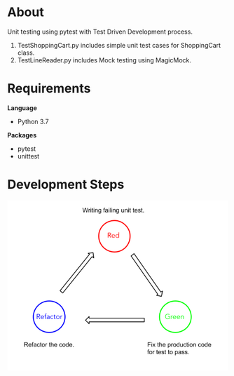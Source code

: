 # About
Unit testing using pytest with Test Driven Development process.

1) TestShoppingCart.py includes simple unit test cases for ShoppingCart class.
2) TestLineReader.py includes Mock testing using MagicMock.

# Requirements
**Language**
* Python 3.7

**Packages**
* pytest
* unittest

# Development Steps

![alt text](https://github.com/MinThuraZaw/Unit-Testing-in-Python/blob/main/images/tdd.png)

